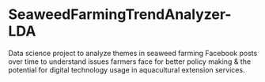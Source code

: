 # SeaweedFarmingTrendAnalyzer-LDA
Data science project to analyze themes in seaweed farming Facebook posts over time to understand issues farmers face for better policy making &amp; the potential for digital technology usage in aquacultural extension services. 
